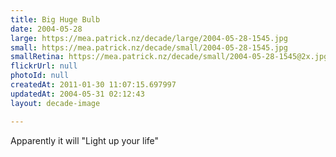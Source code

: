```yaml
---
title: Big Huge Bulb
date: 2004-05-28
large: https://mea.patrick.nz/decade/large/2004-05-28-1545.jpg
small: https://mea.patrick.nz/decade/small/2004-05-28-1545.jpg
smallRetina: https://mea.patrick.nz/decade/small/2004-05-28-1545@2x.jpg
flickrUrl: null
photoId: null
createdAt: 2011-01-30 11:07:15.697997
updatedAt: 2004-05-31 02:12:43
layout: decade-image

---
```

Apparently it will "Light up your life"
